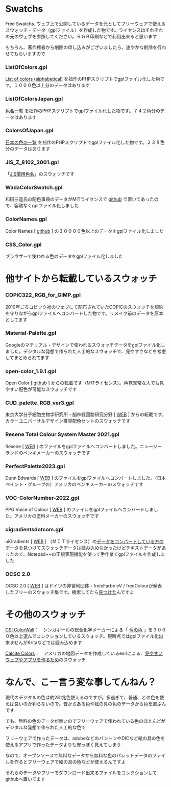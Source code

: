 # Swatchs
Free Swatchs. ウェブ上で公開しているデータを元としてフリーウェアで使えるスウォッチ・データ（gplファイル）を作成した物です。ライセンスはそれぞれの元のウェブを参照してください。ＲＧＢ印刷などで利用出来ると思います

もちろん、著作権者から削除の申し込みがございましたら、速やかな削除を行わせてもらいますので

### ListOfColors.gpl

[List of colors (alphabetical)](https://en.wikipedia.org/wiki/List_of_colors_(alphabetical)) を拙作のPHPスクリプトでgplファイル化した物です。１０００色以上分のデータはあります

### ListOfColorsJapan.gpl

[色名一覧](https://ja.wikipedia.org/wiki/%E8%89%B2%E5%90%8D%E4%B8%80%E8%A6%A7) を拙作のPHPスクリプトでgplファイル化した物です。７４２色分のデータはあります

### ColorsOfJapan.gpl

[日本の色の一覧](https://ja.wikipedia.org/wiki/%E6%97%A5%E6%9C%AC%E3%81%AE%E8%89%B2%E3%81%AE%E4%B8%80%E8%A6%A7) を拙作のPHPスクリプトでgplファイル化した物です。２３８色分のデータはあります

### JIS_Z_8102_2001.gpl

「[JIS慣用色名](https://ja.wikipedia.org/wiki/JIS%E6%85%A3%E7%94%A8%E8%89%B2%E5%90%8D)」のスウォッチです

### WadaColorSwatch.gpl

和田三造氏の配色事典のデータがMITライセンスで [github](https://github.com/dblodorn/sanzo-wada) で置いてあったので、容赦なくgplファイル化しました

### ColorNames.gpl

Color Names [ [github](https://github.com/meodai/color-names) ] の３００００色以上のデータをgplファイル化しました

### CSS_Color.gpl

ブラウザーで使われる色のデータをgplファイル化しました




# 他サイトから転載しているスウォッチ

### COPIC322_RGB_for_GIMP.gpl

2010年ごろコピック社のウェブにて配布されていたCOPICのスウォッチを規約を守りながらgplファイルへコンバートした物です。リメイク前のデータを原本としてます

### Material-Palette.gpl

Googleのマテリアル・デザインで使われるスウォッチデータをgplファイル化しました。デジタルな発想で作られた人工的なスウォッチで、見やすさなどを考慮してまとめられてます

### open-color_1.9.1.gpl

Open Color [ [github](https://yeun.github.io/open-color/) ] からの転載です（MITライセンス）。色覚異常な人でも見やすい配色が可能なスウォッチです

### CUD_palette_RGB_ver3.gpl

東京大学分子細胞生物学研究所・脳神経回路研究分野 [ [WEB](https://jfly.uni-koeln.de/colorset/) ] からの転載です。カラーユニバーサルデザイン推奨配色セットのスウォッチです

### Resene Total Colour System Master 2021.gpl

Resene [ [WEB](https://www.resene.co.nz/comn/services/Photoshop_colour_files.htm) ] のファイルをgplファイルへコンバートしました。ニュージーランドのペンキメーカーのスウォッチです

### PerfectPalette2023.gpl

Dunn Edwards [ [WEB](https://www.dunnedwards.com/colors/download-color-swatches/) ] のファイルをgplファイルへコンバートしました。（日本ペイント・グループの）アメリカのペンキメーカーのスウォッチです

### VOC-ColorNumber-2022.gpl

PPG Voice of Colour [ [WEB](https://www.ppgpaints.com/designers/professional-color-tools/palette-downloads) ] のファイルをgplファイルへコンバートしました。アメリカの塗料メーカーのスウォッチです

### uigradientsdotcom.gpl

uiGradients [ [WEB](https://github.com/Ghosh/uiGradients) ] （ＭＩＴライセンス）の[データをコンバートしている方のデータ](https://github.com/mhulse/swatches/tree/master/interwebs)を見つけてスウォッチデータは読み込めなかったけどテキストデータがあったので。Notepad++の正規表現機能を使って手作業でgplファイルを作成しました

### OCSC 2.0

OCSC 2.0 [ [WEB](https://freiefarbe.de/blog/2016/12/18/open-colour-systems-collection-2-0/) ] はドイツの非営利団体・freieFarbe eV / freeColourが発表したフリーのスウォッチ集です。検索してたら[見つけた](https://design.blog.documentfoundation.org/2016/12/30/new-color-palettes-in-libreoffice/)んですよ

# その他のスウォッチ

[CSI ColorWall](https://csicolors.com/color-communication-tools/downloadable-digital-media/)：　シンガポールの総合化学メーカーによる「 [今の色](https://csicolors.com/colorwall/) 」を３０００色以上選んでコレクションしているスウォッチ。現時点ではgplファイル化出来ませんがKritaなどでは読み込めます

[Calcite Colors](https://github.com/Esri/calcite-colors?tab=readme-ov-file)：　アメリカの地図データを作成しているesriによる、[見やすいウェブやアプリを作るため](https://developers.arcgis.com/calcite-design-system/foundations/colors/)のスウォッチ

# なんで、こー言う変な事してんねん？

現代のデジタルの色は約281兆色使えるのですが。多過ぎて、普通、どの色を使えば良いのか判らないので。昔からある色や絵の具の色のデータから色を選ぶんです

でも、無料の色のデータが無いのでフリーウェアで使われている色のほとんどがデジタルな発想で作られた人工的な色で

フリーウェアで作ったデータは、adobeなどのパントンやDICなど絵の具の色を使えるアプリで作ったデータよりも安っぽく見えてしまう

なので、オープンソースで無料なデータから無料な色のパレットデータのファイルを作るとフリーウェアで絵の具の色などが使えるんですよ

それらのデータやフリーでダウンロード出来るファイルをコレクションしてgithubへ置いてます

